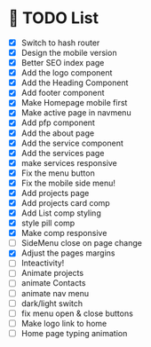 # 📝 TODO List

- [x] Switch to hash router
- [x] Design the mobile version
- [x] Better SEO index page
- [x] Add the logo component
- [x] Add the Heading Component
- [x] Add footer component
- [x] Make Homepage mobile first
- [x] Make active page in navmenu
- [x] Add pfp component
- [x] Add the about page
- [x] Add the service component
- [x] Add the services page
- [x] make services responsive
- [x] Fix the menu button
- [x] Fix the mobile side menu!
- [x] Add projects page
- [x] Add projects card comp
- [x] Add List comp styling
- [x] style pill comp
- [x] Make comp responsive
- [ ] SideMenu close on page change
- [x] Adjust the pages margins
- [ ] Inteactivity!
- [ ] Animate projects
- [ ] animate Contacts
- [ ] animate nav menu
- [ ] dark/light switch
- [ ] fix menu open & close buttons
- [ ] Make logo link to home
- [ ] Home page typing animation
